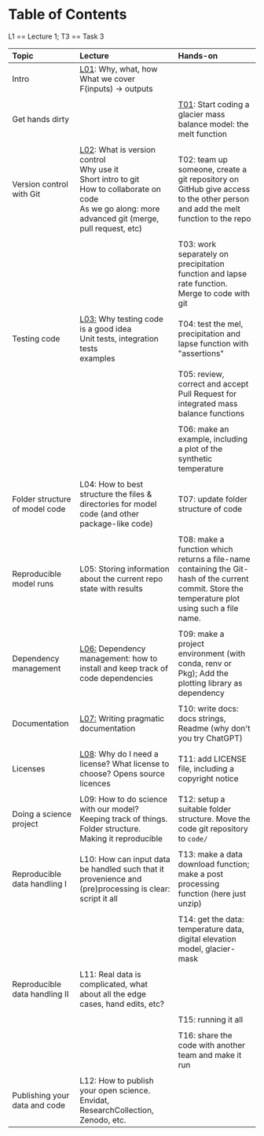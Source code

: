 # Table of Contents
L1 == Lecture 1; T3 == Task 3


| Topic                          | Lecture                                                                                                                                                                                       | Hands-on                                                                                                                                         |
|:-------------------------------|:----------------------------------------------------------------------------------------------------------------------------------------------------------------------------------------------|:-------------------------------------------------------------------------------------------------------------------------------------------------|
| Intro                          | [L01](./lectures/intro_slides.md): Why, what, how<br>  What we cover<br>  F(inputs) -> outputs<br>                                                                                            |                                                                                                                                                  |
|                                |                                                                                                                                                                                               |                                                                                                                                                  |
| Get hands dirty                |                                                                                                                                                                                               | [T01](tasks/tasks.md#t01): Start coding a glacier mass balance model: the melt function                                                                                |
|                                |                                                                                                                                                                                               |                                                                                                                                                  |
| Version control with Git       | [L02](./lectures/git_slides.md): What is version control<br> Why use it <br>Short intro to git <br>How to collaborate on code<br>As we go along: more advanced git (merge, pull request, etc) | T02: team up someone, create a git repository on GitHub give access to the other person and add the melt function to the repo                    |
|                                |                                                                                                                                                                                               |                                                                                                                                                  |
|                                |                                                                                                                                                                                               | T03: work separately on precipitation function and lapse rate function.  Merge to code with git                                                  |
|                                |                                                                                                                                                                                               |                                                                                                                                                  |
| Testing code                   | [L03:](lectures/testing.md) Why testing code is a good idea<br>Unit tests, integration tests<br>examples                                                                                      | T04: test the mel, precipitation and lapse function with "assertions"                                                                            |
|                                |                                                                                                                                                                                               |                                                                                                                                                  |
|                                |                                                                                                                                                                                               | T05: review, correct and accept Pull Request for integrated mass balance functions                                                               |
|                                |                                                                                                                                                                                               |                                                                                                                                                  |
|                                |                                                                                                                                                                                               | T06: make an example, including a plot of the synthetic temperature                                                                              |
|                                |                                                                                                                                                                                               |                                                                                                                                                  |
| Folder structure of model code | L04: How to best structure the files & directories for model code (and other package-like code)                                                                                               | T07: update folder structure of code                                                                                                             |
|                                |                                                                                                                                                                                               |                                                                                                                                                  |
| Reproducible model runs        | L05: Storing information about the current repo state with results                                                                                                                            | T08: make a function which returns a file-name containing the Git-hash of the current commit. Store the temperature plot using such a file name. |
|                                |                                                                                                                                                                                               |                                                                                                                                                  |
| Dependency management          | [L06:](lectures/dependencies,md) Dependency management: how to install and keep track of code dependencies                                                                                    | T09: make a project environment (with conda, renv or Pkg); Add the plotting library as dependency                                                |
|                                |                                                                                                                                                                                               |                                                                                                                                                  |
| Documentation                  | [L07:](lectures/documentation.md) Writing pragmatic documentation                                                                                                                             | T10: write docs: docs strings, Readme (why don't you try ChatGPT)                                                                                |
|                                |                                                                                                                                                                                               |                                                                                                                                                  |
| Licenses                       | [L08](lectures/licenses.md): Why do I need a license?  What license to choose?  Opens source licences                                                                                                                 | T11: add LICENSE file, including a copyright notice                                                                                              |
|                                |                                                                                                                                                                                               |                                                                                                                                                  |
| Doing a science project        | L09: How to do science with our model? Keeping track of things.  Folder structure.<br>  Making it reproducible                                                                                | T12: setup a suitable folder structure.  Move the code git repository to `code/`                                                                 |
|                                |                                                                                                                                                                                               |                                                                                                                                                  |
| Reproducible data handling I   | L10: How can input data be handled such that it provenience and (pre)processing is clear: script it all                                                                                       | T13: make a data download function; make a post processing function (here just unzip)                                                            |
|                                |                                                                                                                                                                                               |                                                                                                                                                  |
|                                |                                                                                                                                                                                               | T14: get the data: temperature data, digital elevation model, glacier-mask                                                                       |
|                                |                                                                                                                                                                                               |                                                                                                                                                  |
| Reproducible data handling II  | L11: Real data is complicated, what about all the edge cases, hand edits, etc?                                                                                                                |                                                                                                                                                  |
|                                |                                                                                                                                                                                               |                                                                                                                                                  |
|                                |                                                                                                                                                                                               | T15: running it all                                                                                                                              |
|                                |                                                                                                                                                                                               |                                                                                                                                                  |
|                                |                                                                                                                                                                                               | T16: share the code with another team and make it run                                                                                            |
|                                |                                                                                                                                                                                               |                                                                                                                                                  |
| Publishing your data and code  | L12: How to publish your open science.  Envidat, ResearchCollection, Zenodo, etc.                                                                                                             |                                                                                                                                                  |
